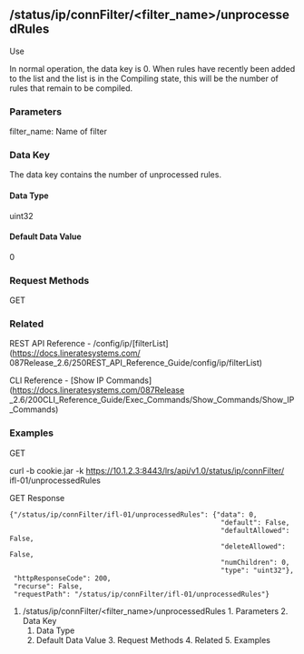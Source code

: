 ## /status/ip/connFilter/<filter_name>/unprocessedRules

Use

In normal operation, the data key is 0. When rules have recently been added to
the list and the list is in the Compiling state, this will be the number of
rules that remain to be compiled.

### Parameters

filter_name: Name of filter

### Data Key

The data key contains the number of unprocessed rules.

#### Data Type

uint32

#### Default Data Value

0

### Request Methods

GET

### Related

REST API Reference - /config/ip/[filterList](https://docs.lineratesystems.com/
087Release_2.6/250REST_API_Reference_Guide/config/ip/filterList)

CLI Reference - [Show IP Commands](https://docs.lineratesystems.com/087Release
_2.6/200CLI_Reference_Guide/Exec_Commands/Show_Commands/Show_IP_Commands)

### Examples

GET

curl -b cookie.jar -k https://10.1.2.3:8443/lrs/api/v1.0/status/ip/connFilter/
ifl-01/unprocessedRules

GET Response

    
    {"/status/ip/connFilter/ifl-01/unprocessedRules": {"data": 0,
                                                        "default": False,
                                                        "defaultAllowed": False,
                                                        "deleteAllowed": False,
                                                        "numChildren": 0,
                                                        "type": "uint32"},
     "httpResponseCode": 200,
     "recurse": False,
     "requestPath": "/status/ip/connFilter/ifl-01/unprocessedRules"}
    

  1. /status/ip/connFilter/<filter_name>/unprocessedRules
    1. Parameters
    2. Data Key
      1. Data Type
      2. Default Data Value
    3. Request Methods
    4. Related
    5. Examples

